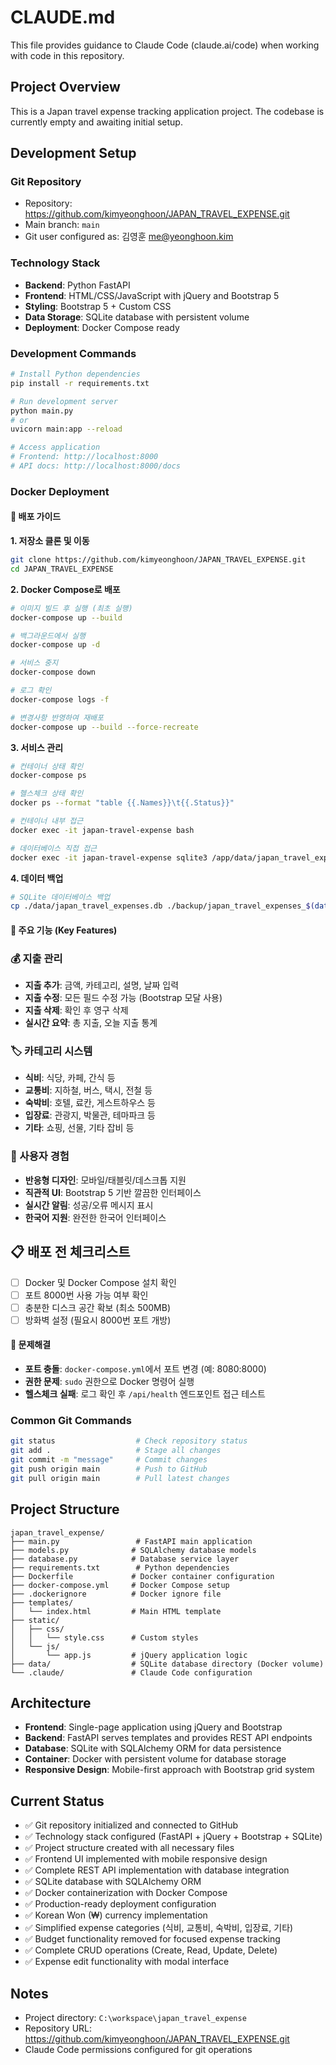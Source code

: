 # CLAUDE.md

This file provides guidance to Claude Code (claude.ai/code) when working with code in this repository.

## Project Overview

This is a Japan travel expense tracking application project. The codebase is currently empty and awaiting initial setup.

## Development Setup

### Git Repository
- Repository: https://github.com/kimyeonghoon/JAPAN_TRAVEL_EXPENSE.git
- Main branch: `main`
- Git user configured as: 김영훈 <me@yeonghoon.kim>

### Technology Stack
- **Backend**: Python FastAPI
- **Frontend**: HTML/CSS/JavaScript with jQuery and Bootstrap 5
- **Styling**: Bootstrap 5 + Custom CSS
- **Data Storage**: SQLite database with persistent volume
- **Deployment**: Docker Compose ready

### Development Commands
```bash
# Install Python dependencies
pip install -r requirements.txt

# Run development server
python main.py
# or
uvicorn main:app --reload

# Access application
# Frontend: http://localhost:8000
# API docs: http://localhost:8000/docs
```

### Docker Deployment

#### 🚀 배포 가이드

**1. 저장소 클론 및 이동**
```bash
git clone https://github.com/kimyeonghoon/JAPAN_TRAVEL_EXPENSE.git
cd JAPAN_TRAVEL_EXPENSE
```

**2. Docker Compose로 배포**
```bash
# 이미지 빌드 후 실행 (최초 실행)
docker-compose up --build

# 백그라운드에서 실행
docker-compose up -d

# 서비스 중지
docker-compose down

# 로그 확인
docker-compose logs -f

# 변경사항 반영하여 재배포
docker-compose up --build --force-recreate
```

**3. 서비스 관리**
```bash
# 컨테이너 상태 확인
docker-compose ps

# 헬스체크 상태 확인
docker ps --format "table {{.Names}}\t{{.Status}}"

# 컨테이너 내부 접근
docker exec -it japan-travel-expense bash

# 데이터베이스 직접 접근
docker exec -it japan-travel-expense sqlite3 /app/data/japan_travel_expenses.db
```

**4. 데이터 백업**
```bash
# SQLite 데이터베이스 백업
cp ./data/japan_travel_expenses.db ./backup/japan_travel_expenses_$(date +%Y%m%d_%H%M%S).db
```

#### 🎯 주요 기능 (Key Features)

### 💰 지출 관리
- **지출 추가**: 금액, 카테고리, 설명, 날짜 입력
- **지출 수정**: 모든 필드 수정 가능 (Bootstrap 모달 사용)
- **지출 삭제**: 확인 후 영구 삭제
- **실시간 요약**: 총 지출, 오늘 지출 통계

### 🏷️ 카테고리 시스템
- **식비**: 식당, 카페, 간식 등
- **교통비**: 지하철, 버스, 택시, 전철 등  
- **숙박비**: 호텔, 료칸, 게스트하우스 등
- **입장료**: 관광지, 박물관, 테마파크 등
- **기타**: 쇼핑, 선물, 기타 잡비 등

### 📱 사용자 경험
- **반응형 디자인**: 모바일/태블릿/데스크톱 지원
- **직관적 UI**: Bootstrap 5 기반 깔끔한 인터페이스
- **실시간 알림**: 성공/오류 메시지 표시
- **한국어 지원**: 완전한 한국어 인터페이스

## 📋 배포 전 체크리스트
- [ ] Docker 및 Docker Compose 설치 확인
- [ ] 포트 8000번 사용 가능 여부 확인
- [ ] 충분한 디스크 공간 확보 (최소 500MB)
- [ ] 방화벽 설정 (필요시 8000번 포트 개방)

#### 🔧 문제해결
- **포트 충돌**: `docker-compose.yml`에서 포트 변경 (예: 8080:8000)
- **권한 문제**: `sudo` 권한으로 Docker 명령어 실행
- **헬스체크 실패**: 로그 확인 후 `/api/health` 엔드포인트 접근 테스트

### Common Git Commands
```bash
git status                  # Check repository status
git add .                   # Stage all changes
git commit -m "message"     # Commit changes
git push origin main        # Push to GitHub
git pull origin main        # Pull latest changes
```

## Project Structure

```
japan_travel_expense/
├── main.py                 # FastAPI main application
├── models.py              # SQLAlchemy database models
├── database.py            # Database service layer
├── requirements.txt        # Python dependencies
├── Dockerfile             # Docker container configuration
├── docker-compose.yml     # Docker Compose setup
├── .dockerignore          # Docker ignore file
├── templates/
│   └── index.html         # Main HTML template
├── static/
│   ├── css/
│   │   └── style.css      # Custom styles
│   └── js/
│       └── app.js         # jQuery application logic
├── data/                  # SQLite database directory (Docker volume)
└── .claude/               # Claude Code configuration
```

## Architecture

- **Frontend**: Single-page application using jQuery and Bootstrap
- **Backend**: FastAPI serves templates and provides REST API endpoints
- **Database**: SQLite with SQLAlchemy ORM for data persistence
- **Container**: Docker with persistent volume for database storage
- **Responsive Design**: Mobile-first approach with Bootstrap grid system

## Current Status

- ✅ Git repository initialized and connected to GitHub
- ✅ Technology stack configured (FastAPI + jQuery + Bootstrap + SQLite)
- ✅ Project structure created with all necessary files
- ✅ Frontend UI implemented with mobile responsive design
- ✅ Complete REST API implementation with database integration
- ✅ SQLite database with SQLAlchemy ORM
- ✅ Docker containerization with Docker Compose
- ✅ Production-ready deployment configuration
- ✅ Korean Won (₩) currency implementation
- ✅ Simplified expense categories (식비, 교통비, 숙박비, 입장료, 기타)
- ✅ Budget functionality removed for focused expense tracking
- ✅ Complete CRUD operations (Create, Read, Update, Delete)
- ✅ Expense edit functionality with modal interface

## Notes

- Project directory: `C:\workspace\japan_travel_expense`
- Repository URL: https://github.com/kimyeonghoon/JAPAN_TRAVEL_EXPENSE.git
- Claude Code permissions configured for git operations